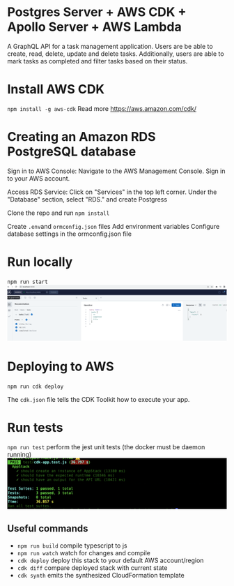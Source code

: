 # Postgres Server + AWS CDK + Apollo Server + AWS Lambda 

A GraphQL API for a task management application. Users are be able to
create, read, delete, update and delete tasks. Additionally, users are able to mark tasks as completed
and filter tasks based on their status. 

# Install AWS CDK
`npm install -g aws-cdk`
Read more https://aws.amazon.com/cdk/

# Creating an Amazon RDS PostgreSQL database
Sign in to AWS Console:
Navigate to the AWS Management Console.
Sign in to your AWS account.

Access RDS Service:
Click on "Services" in the top left corner.
Under the "Database" section, select "RDS." and create Postgress


Clone the repo and run `npm install`

Create `.env`and `ormconfig.json` files
Add environment variables
Configure database settings in the ormconfig.json file


# Run locally
`npm run start`
![Screenshot](local.png)

# Deploying to AWS
`npm run cdk deploy`

The `cdk.json` file tells the CDK Toolkit how to execute your app.

# Run tests 
`npm run test`    perform the jest unit tests (the docker must be daemon running)
![Screenshot](tests.png)

## Useful commands

* `npm run build`   compile typescript to js
* `npm run watch`   watch for changes and compile
* `cdk deploy`      deploy this stack to your default AWS account/region
* `cdk diff`        compare deployed stack with current state
* `cdk synth`       emits the synthesized CloudFormation template
